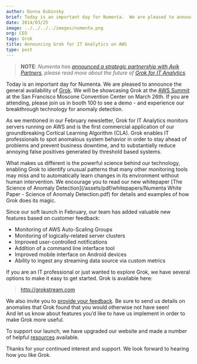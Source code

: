 ```yaml
---
author: Donna Dubinsky
brief: Today is an important day for Numenta.  We are pleased to announce the general availability of Grok on the Amazon Web Services Marketplace. We will be showcasing Grok at the
date: 2014/03/25
image: ../../../../images/numenta.png
org: CEO
tags: Grok
title: Announcing Grok for IT Analytics on AWS
type: post
---
```


> **NOTE**: *Numenta has [announced a strategic partnership with Avik
  Partners](/press/2015/08/19/numenta-announces-licensing-of-grok-for-it-to-avik-partners/),
  please read more about the future of
  [Grok for IT Analytics](http://grokstream.com).*

Today is an important day for Numenta.  We are pleased to announce the general
availability of [Grok](http://grokstream.com). We will be showcasing Grok at the
[AWS Summit](http://searchaws.techtarget.com/photostory/2240219795/Amazon-Summit-showcases-new-cloud-product-initiatives/1/AWS-Summit-2014-Product-partner-and-price-news)
at the San Francisco Moscone Convention Center on March 26th.  If you are
attending, please join us in booth 100 to see a demo - and experience our
breakthrough technology for anomaly detection.

As we mentioned in our February newsletter, Grok for IT Analytics monitors
servers running on AWS and is the first commercial application of our
groundbreaking Cortical Learning Algorithm (CLA). Grok enables
IT professionals to spot anomalous system behavior in order to stay ahead of
problems and prevent business downtime, and to substantially reduce annoying
false positives generated by threshold based systems.

What makes us different is the powerful science behind our technology, enabling
Grok to identify unusual patterns that many other monitoring tools may miss and
to automatically learn changes in its environment without human intervention.
We encourage you to read our new whitepaper
[The Science of Anomaly Detection](/assets/pdf/whitepapers/Numenta White Paper - Science of Anomaly Detection.pdf)
for details and examples of how Grok does its magic.

Since our soft launch in February, our team has added valuable new features
based on customer feedback:

* Monitoring of AWS Auto-Scaling Groups
* Monitoring of logically-related server clusters
* Improved user-controlled notifications
* Addition of a command line interface tool
* Improved mobile interface on Android devices
* Ability to ingest any streaming data source via custom metrics

If you are an IT professional or just wanted to explore Grok, we have several
options to make it easy to get started.  Grok is available here:

> http://grokstream.com

We also invite you to [provide your feedback](/contact/). Be sure to send us
details on anomalies that Grok found that you would otherwise not have seen!  
And let us know about features you’d like to have us implement in order to make
Grok more useful.

To support our launch, we have upgraded our website and made a number of helpful
[resources](http://grokstream.com) available.

Thanks for your continued interest and support.  We look forward to hearing how
you like Grok.
